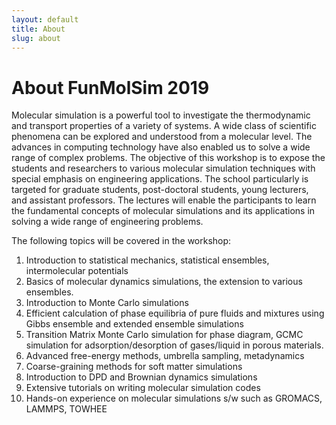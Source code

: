 ```yaml
---
layout: default
title: About
slug: about
---
```


# About FunMolSim 2019
Molecular simulation is a powerful tool to investigate the thermodynamic and
transport properties of a variety of systems. A wide class of scientific
phenomena can be explored and understood from a molecular level. The advances in
computing technology have also enabled us to solve a wide range of complex
problems. The objective of this workshop is to expose the students and
researchers to various molecular simulation techniques with special emphasis on
engineering applications. The school particularly is targeted for graduate
students, post-doctoral students, young lecturers, and assistant professors. The
lectures will enable the participants to learn the fundamental concepts of
molecular simulations and its applications in solving a wide range of
engineering problems.

 
The following topics will be covered in the workshop:

1. Introduction to statistical mechanics, statistical ensembles, intermolecular potentials
2. Basics of molecular dynamics simulations, the extension to various ensembles.
3. Introduction to Monte Carlo simulations
4. Efficient calculation of phase equilibria of pure fluids and mixtures using Gibbs ensemble and extended ensemble simulations
5. Transition Matrix Monte Carlo simulation for phase diagram, GCMC simulation for adsorption/desorption of gases/liquid in porous materials.
6. Advanced free-energy methods, umbrella sampling, metadynamics
7. Coarse-graining methods for soft matter simulations
8. Introduction to DPD and Brownian dynamics simulations 
9. Extensive tutorials on writing molecular simulation codes
10. Hands-on experience on molecular simulations s/w such as GROMACS, LAMMPS, TOWHEE

<!-- ## What are Molecular Dynamics? -->
<!-- [Molecular -->
<!-- dynamics](https://en.wikibooks.org/wiki/Molecular_Simulation/Molecular_Dynamics) -->
<!-- simulations are a tool to simulate the motions of atoms of a many-body system. -->
<!-- Molecular dynamics may be used to compute the equilibrium and transport -->
<!-- properties (viscosity, thermal conductivity, diffusion, reaction rate, protein -->
<!-- folding time, structure and surface coating) of a classical system. To simulate -->
<!-- the dynamics of molecules, classical Newtonian mechanics can be used. In -->
<!-- practice, molecular dynamics simulations are performed by moving in small -->
<!-- increments of time. It is the solution of the classical equations of motion for -->
<!-- atoms and molecules to obtain the evolution of a system. Because molecular -->
<!-- systems typically consist of a vast number of particles, it is impossible to -->
<!-- determine the properties of such complex systems analytically, so MD is applied -->
<!-- to these systems to solve this problem by using numerical methods. -->

<!-- {% asset forcebalance.jpg !integrity %} -->


<!-- Molecular simulations are a powerful tool to investigate the thermodynamic and -->
<!-- transport properties of a variety of systems. A wide class of scientific -->
<!-- phenomena can be explored and understood from a molecular level. This is also -->
<!-- reflected in the increased number of publications in this area, by many folds, -->
<!-- in recent years. The advances in the computing technology, on the other hand, -->
<!-- have also enabled us to solve a wide range of complex problems. -->
